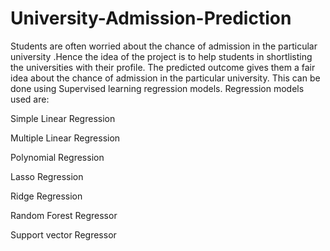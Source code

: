 # University-Admission-Prediction
Students are often worried about the chance of admission in the particular university .Hence the idea of the project is to help students in shortlisting the universities with their profile. The predicted outcome gives them a fair idea about the chance of admission in the particular university. This can be done using Supervised learning regression models.
Regression models used are:

 Simple Linear Regression
 
 Multiple Linear Regression 
 
 Polynomial Regression
 
 Lasso Regression
 
 Ridge Regression
 
 Random Forest Regressor
 
 Support vector Regressor
